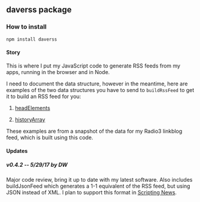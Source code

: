 ## daverss package

### How to install

`npm install daverss`

#### Story

This is where I put my JavaScript code to generate RSS feeds from my apps, running in the browser and in Node. 

I need to document the data structure, however in the meantime, here are examples of the two data structures you have to send to `buildRssFeed` to get it to build an RSS feed for you:

1. <a href="https://github.com/scripting/rss/blob/master/examples/radio3/headElements.json">headElements</a>

2. <a href="https://github.com/scripting/rss/blob/master/examples/radio3/historyArray.json">historyArray</a>

These examples are from a snapshot of the data for my Radio3 linkblog feed, which is built using this code.

#### Updates

##### v0.4.2 -- 5/29/17 by DW

Major code review, bring it up to date with my latest software. Also includes buildJsonFeed which generates a 1-1 equivalent of the RSS feed, but using JSON instead of XML. I plan to support this format in <a href="http://scripting.com/">Scripting News</a>.

